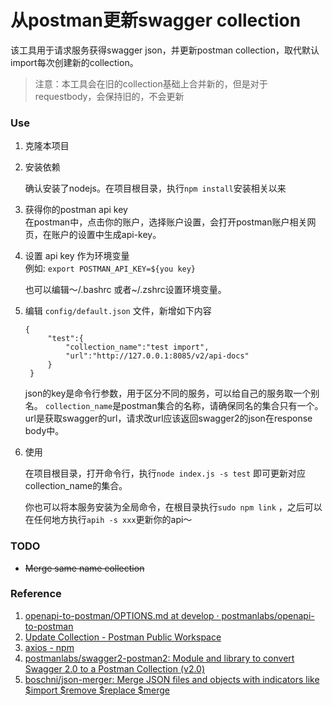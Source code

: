 # 从postman更新swagger collection


该工具用于请求服务获得swagger json，并更新postman collection，取代默认import每次创建新的collection。

> 注意：本工具会在旧的collection基础上合并新的，但是对于requestbody，会保持旧的，不会更新

### Use
1. 克隆本项目

2. 安装依赖

    确认安装了nodejs。在项目根目录，执行`npm install`安装相关以来

3. 获得你的postman api key  
    在postman中，点击你的账户，选择账户设置，会打开postman账户相关网页，在账户的设置中生成api-key。

4. 设置 api key 作为环境变量  
    例如: `export POSTMAN_API_KEY=${you key}` 

    也可以编辑～/.bashrc 或者~/.zshrc设置环境变量。

5. 编辑 `config/default.json` 文件，新增如下内容
   ```
   {
        "test":{
            "collection_name":"test import",
            "url":"http://127.0.0.1:8085/v2/api-docs"
        }
    }
   ```
   json的key是命令行参数，用于区分不同的服务，可以给自己的服务取一个别名。 `collection_name`是postman集合的名称，请确保同名的集合只有一个。url是获取swagger的url，请求改url应该返回swagger2的json在response body中。

6. 使用  

    在项目根目录，打开命令行，执行`node index.js -s test`  即可更新对应collection_name的集合。

    你也可以将本服务安装为全局命令，在根目录执行`sudo npm link` ，之后可以在任何地方执行`apih -s xxx`更新你的api～

### TODO

- ~~Merge same name collection~~

### Reference

1. [openapi-to-postman/OPTIONS.md at develop · postmanlabs/openapi-to-postman](https://github.com/postmanlabs/openapi-to-postman/blob/develop/OPTIONS.md)
2. [Update Collection - Postman Public Workspace](https://www.postman.com/postman/workspace/postman-public-workspace/request/12959542-a42a1615-4b04-44e9-b2ea-e94729d5f4d6)
3. [axios - npm](https://www.npmjs.com/package/axios)
4. [postmanlabs/swagger2-postman2: Module and library to convert Swagger 2.0 to a Postman Collection (v2.0)](https://github.com/postmanlabs/swagger2-postman2)
5. [boschni/json-merger: Merge JSON files and objects with indicators like $import $remove $replace $merge](https://github.com/boschni/json-merger)

